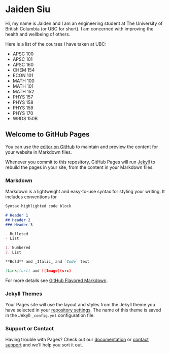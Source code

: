 # Jaiden Siu
Hi, my name is Jaiden and I am an engineering student at The University of British Columbia (or UBC for short). I am concerned with improving the health and wellbeing of others.

Here is a list of the courses I have taken at UBC:
- APSC 100
- APSC 101
- APSC 160
- CHEM 154
- ECON 101
- MATH 100
- MATH 101
- MATH 152
- PHYS 157
- PHYS 158
- PHYS 159
- PHYS 170
- WRDS 150B

## Welcome to GitHub Pages

You can use the [editor on GitHub](https://github.com/jaidensiu/jaidensiu.github.io/edit/main/README.md) to maintain and preview the content for your website in Markdown files.

Whenever you commit to this repository, GitHub Pages will run [Jekyll](https://jekyllrb.com/) to rebuild the pages in your site, from the content in your Markdown files.

### Markdown

Markdown is a lightweight and easy-to-use syntax for styling your writing. It includes conventions for

```markdown
Syntax highlighted code block

# Header 1
## Header 2
### Header 3

- Bulleted
- List

1. Numbered
2. List

**Bold** and _Italic_ and `Code` text

[Link](url) and ![Image](src)
```

For more details see [GitHub Flavored Markdown](https://guides.github.com/features/mastering-markdown/).

### Jekyll Themes

Your Pages site will use the layout and styles from the Jekyll theme you have selected in your [repository settings](https://github.com/jaidensiu/jaidensiu.github.io/settings/pages). The name of this theme is saved in the Jekyll `_config.yml` configuration file.

### Support or Contact

Having trouble with Pages? Check out our [documentation](https://docs.github.com/categories/github-pages-basics/) or [contact support](https://support.github.com/contact) and we’ll help you sort it out.
